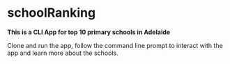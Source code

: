 # schoolRanking

**This is a CLI App for top 10 primary schools in Adelaide**

Clone and run the app, follow the command line prompt to interact with the app and learn more about the schools. 

